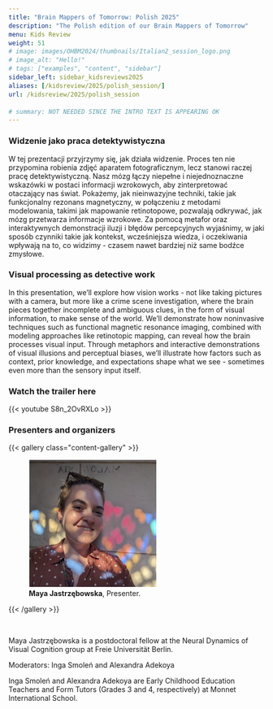 ```yaml
---
title: "Brain Mappers of Tomorrow: Polish 2025"
description: "The Polish edition of our Brain Mappers of Tomorrow"
menu: Kids Review
weight: 51
# image: images/OHBM2024/thumbnails/Italian2_session_logo.png
# image_alt: "Hello!"
# tags: ["examples", "content", "sidebar"]
sidebar_left: sidebar_kidsreviews2025
aliases: [/kidsreview/2025/polish_session/]
url: /kidsreview/2025/polish_session

# summary: NOT NEEDED SINCE THE INTRO TEXT IS APPEARING OK
---
```

### Widzenie jako praca detektywistyczna

W tej prezentacji przyjrzymy się, jak działa widzenie. Proces ten nie przypomina robienia zdjęć
aparatem fotograficznym, lecz stanowi raczej pracę detektywistyczną. Nasz mózg łączy
niepełne i niejednoznaczne wskazówki w postaci informacji wzrokowych, aby zinterpretować
otaczający nas świat. Pokażemy, jak nieinwazyjne techniki, takie jak funkcjonalny rezonans
magnetyczny, w połączeniu z metodami modelowania, takimi jak mapowanie retinotopowe,
pozwalają odkrywać, jak mózg przetwarza informacje wzrokowe. Za pomocą metafor oraz
interaktywnych demonstracji iluzji i błędów percepcyjnych wyjaśnimy, w jaki sposób czynniki
takie jak kontekst, wcześniejsza wiedza, i oczekiwania wpływają na to, co widzimy - czasem
nawet bardziej niż same bodźce zmysłowe.

### Visual processing as detective work

In this presentation, we’ll explore how vision works - not like taking pictures with a camera, but more like a crime scene investigation, where the brain pieces together incomplete and ambiguous clues, in the form of visual information, to make sense of the world. We’ll demonstrate how noninvasive techniques such as functional magnetic resonance imaging, combined with modeling approaches like retinotopic mapping, can reveal how the brain processes visual input. Through metaphors and interactive demonstrations of visual illusions and perceptual biases, we’ll illustrate how factors such as context, prior knowledge, and expectations shape what we see - sometimes even more than the sensory input itself.



<!-- **[Registration is closed](https://docs.google.com/forms/d/e/1FAIpQLScSGwVp4u_BmJPfdx6EiwFffblTmG53RnQpQwb4B3_sg4XZYA/viewform?usp=sf_link)** -->

### Watch the trailer here

{{< youtube S8n_2OvRXLo >}}





### Presenters and organizers


{{< gallery class="content-gallery" >}}
    <figure>
            <img style="margin: 0.1em; width: 250px; height: 250px; object-fit: cover;" src="/images/OHBM2025/BMT/Maya.png" alt="Maya Jastrzębowska">
        <figcaption>
            <b>Maya Jastrzębowska</b>, Presenter.
        </figcaption>
    </figure>
{{< /gallery >}}


<p>&nbsp;</p>


Maya Jastrzębowska is a postdoctoral fellow at the Neural Dynamics of Visual Cognition group at Freie Universität Berlin.

Moderators: Inga Smoleń and Alexandra Adekoya

Inga Smoleń and Alexandra Adekoya are Early Childhood Education Teachers and Form Tutors (Grades 3 and 4, respectively) at Monnet International School.


<!-- ### Official Trailer

#### English subtitles
{{< youtube id="h02EFmRmLDY" >}}

#### Italian subtitles
{{< youtube id="JeIQBXy5dLs" >}} -->

<!-- ### The presentation

{{< gallery class="content-gallery" >}} 
    <figure> 
            <img style="margin: 0.1em 0.1em 0.1em 0.1em" src="/images/OHBM2023/kidsreview_2023/italian_isotta/Fv2DzoNWAAMK9ww.jpg" alt="Photo from the presentation" height="350">
            <img style="margin: 0.1em 0.1em 0.1em 0.1em" src="/images/OHBM2023/kidsreview_2023/italian_isotta/Fv2DzpJXgAARCZX.jpg" alt="Photo from the presentation" width="350">
            <img style="margin: 0.1em 0.1em 0.1em 0.1em" src="/images/OHBM2023/kidsreview_2023/italian_isotta/Fv2DzngWcAMD0Ot.jpg" alt="Photo from the presentation" width="350">
            <img style="margin: 0.1em 0.1em 0.1em 0.1em" src="/images/OHBM2023/kidsreview_2023/italian_isotta/Fv2DznfXsAERTCS.jpg" alt="Photo from the presentation" width="350">
            <img style="margin: 0.1em 0.1em 0.1em 0.1em" src="/images/OHBM2023/kidsreview_2023/italian_isotta/Fv2ENXsWIAEV1Ex.jpg" alt="Photo from the presentation" width="350">
        <figcaption>
            <b>Pictures from the presentation.</b>
        </figcaption>
    </figure>
{{< /gallery >}}

From [Irene Balboni](https://twitter.com/irene_balboni/status/1656627725308657664?s=20). -->
